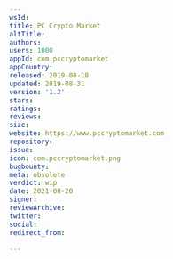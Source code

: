 ```yaml
---
wsId: 
title: PC Crypto Market
altTitle: 
authors: 
users: 1000
appId: com.pccryptomarket
appCountry: 
released: 2019-08-18
updated: 2019-08-31
version: '1.2'
stars: 
ratings: 
reviews: 
size: 
website: https://www.pccryptomarket.com
repository: 
issue: 
icon: com.pccryptomarket.png
bugbounty: 
meta: obsolete
verdict: wip
date: 2021-08-20
signer: 
reviewArchive: 
twitter: 
social: 
redirect_from: 

---
```


